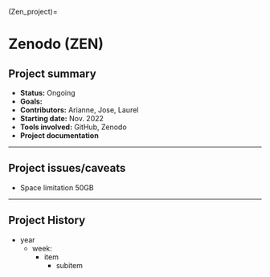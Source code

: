 (Zen_project)=
# Zenodo (ZEN)

## Project summary
* **Status:** Ongoing
* **Goals:** 
* **Contributors:** Arianne, Jose, Laurel
* **Starting date:** Nov. 2022
* **Tools involved:** GitHub, Zenodo
* **Project documentation**

----
## Project issues/caveats
* Space limitation 50GB

----
## Project History
* year
    * week: 
        * item
            * subitem

